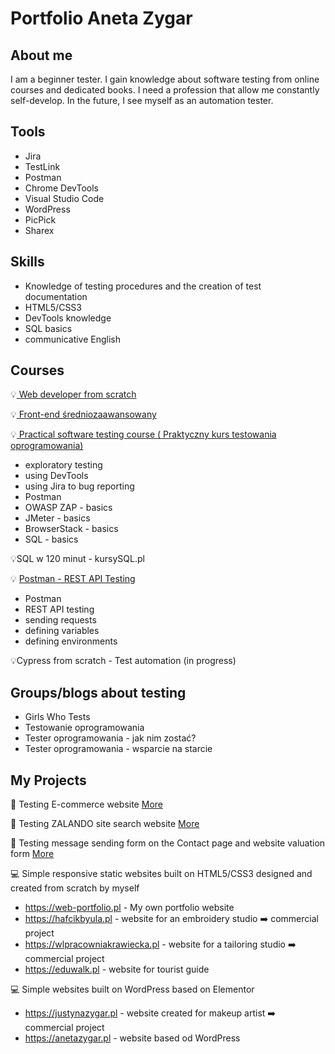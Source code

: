 # Portfolio Aneta Zygar


## About me
I am a beginner tester. I gain knowledge about software testing from online courses and dedicated books. I need a profession that allow me constantly self-develop. In the future, I see myself as an automation tester.


## Tools
* Jira
* TestLink
* Postman
* Chrome DevTools
* Visual Studio Code
* WordPress
* PicPick
* Sharex
  

## Skills
* Knowledge of testing procedures and the creation of test documentation
* HTML5/CSS3
* DevTools knowledge
* SQL basics
* communicative English

## Courses
💡<a href= "https://www.udemy.com/certificate/UC-60f071ca-86d6-45f5-b181-5e5c6591fe73/" target="_blank"> Web developer from scratch </a> <br> 

💡<a href="https://www.udemy.com/certificate/UC-5ab3c315-a73c-4aad-b41c-86770b7e215b/" target="_blank"> Front-end średniozaawansowany  </a> <br>

💡<a href="https://www.udemy.com/certificate/UC-3952c167-e305-4657-93a2-e357530f7e1b/" target="_blank"> Practical software testing course ( Praktyczny kurs testowania oprogramowania)  </a> <br>
- exploratory testing
- using DevTools
- using Jira to bug reporting
- Postman 
- OWASP ZAP - basics
- JMeter - basics
- BrowserStack - basics
- SQL - basics


💡SQL w 120 minut - kursySQL.pl <br>

💡 <a href="https://www.udemy.com/certificate/UC-c64c5a30-85ad-4729-94d3-f11fb3942e4c/" target="_blank"> Postman - REST API Testing </a> <br>
- Postman
- REST API testing
- sending requests
- defining variables
- defining environments

💡Cypress from scratch  - Test automation (in progress) <br>


## Groups/blogs about testing
* Girls Who Tests
* Testowanie oprogramowania
* Tester oprogramowania - jak nim zostać?
* Tester oprogramowania - wsparcie na starcie


## My Projects

📝 Testing E-commerce website <a href="https://github.com/anetazygar/e-commerce-testing.git" target="_blank"> More </a> <br> 

📝 Testing ZALANDO site search website <a href="https://github.com/anetazygar/site-search-testing-/blob/main/README.md" target="_blank"> More </a> <br> 

📝 Testing message sending form on the Contact page and website valuation form <a href="https://github.com/anetazygar/Project/blob/main/README.md#project-testing-website" target="_blank"> More </a>


💻 Simple responsive static websites built on HTML5/CSS3 designed and created from scratch by myself 
  * https://web-portfolio.pl - My own portfolio website <br>
  * https://hafcikbyula.pl - website for an embroidery studio ➡️ commercial project 
  * https://wlpracowniakrawiecka.pl - website for a tailoring studio ➡️ commercial project 
  * https://eduwalk.pl - website  for tourist guide <br>
  
💻 Simple websites built on WordPress based on Elementor
  * https://justynazygar.pl - website created for makeup artist ➡️ commercial project
  * https://anetazygar.pl - website based od WordPress


